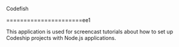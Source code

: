 Codefish

======================ee1




This application is used for screencast tutorials about how to set up Codeship projects with Node.js applications.
